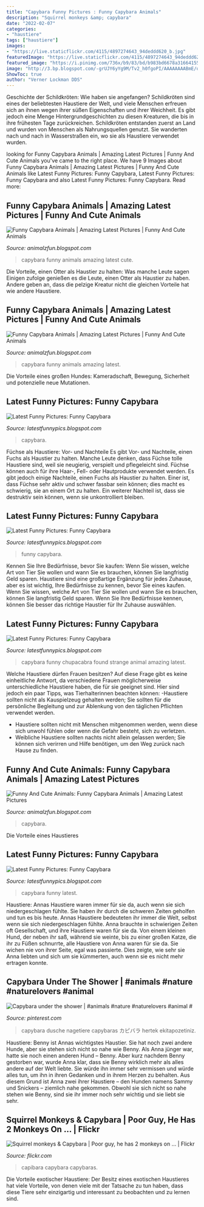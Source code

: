 ```yaml
---
title: "Capybara Funny Pictures : Funny Capybara Animals"
description: "Squirrel monkeys &amp; capybara"
date: "2022-02-07"
categories:
- "haustiere"
tags: ["haustiere"]
images:
- "https://live.staticflickr.com/4115/4897274643_94deddd620_b.jpg"
featuredImage: "https://live.staticflickr.com/4115/4897274643_94deddd620_b.jpg"
featured_image: "https://i.pinimg.com/736x/b9/83/bd/b983bd6678a316641553c4760efd4bd7.jpg"
image: "http://3.bp.blogspot.com/-grUJY6yYg9M/Tv2_h0fgoPI/AAAAAAAABmE/qquKhmDboUA/s320/Funny+Capybara4.jpg"
ShowToc: true
author: "Verner Lockman DDS"
---
```



Geschichte der Schildkröten: Wie haben sie angefangen?
Schildkröten sind eines der beliebtesten Haustiere der Welt, und viele Menschen erfreuen sich an ihnen wegen ihrer süßen Eigenschaften und ihrer Weichheit. Es gibt jedoch eine Menge Hintergrundgeschichten zu diesen Kreaturen, die bis in ihre frühesten Tage zurückreichen. Schildkröten entstanden zuerst an Land und wurden von Menschen als Nahrungsquellen genutzt. Sie wanderten nach und nach in Wasserstraßen ein, wo sie als Haustiere verwendet wurden.

	

		
looking for Funny Capybara Animals | Amazing Latest Pictures | Funny And Cute Animals you've came to the right place. We have 9 Images about Funny Capybara Animals | Amazing Latest Pictures | Funny And Cute Animals like Latest Funny Pictures: Funny Capybara, Latest Funny Pictures: Funny Capybara and also Latest Funny Pictures: Funny Capybara. Read more:
		
    
## Funny Capybara Animals | Amazing Latest Pictures | Funny And Cute Animals

<img loading=lazy src="https://4.bp.blogspot.com/-mn0-VShv4ik/Uob35QzS6kI/AAAAAAAAFM0/UuLbtTX-tlk/s1600/Funny-Capybara.jpg" onerror="this.onerror=null;this.src='https://tse4.mm.bing.net/th?id=OIP.BFo5vkl6S1Har1n1kIbgqgHaGd&amp;pid=15.1';" alt="Funny Capybara Animals | Amazing Latest Pictures | Funny And Cute Animals">

_Source: animalzfun.blogspot.com_

>capybara funny animals amazing latest cute. 

	

Die Vorteile, einen Otter als Haustier zu halten: Was manche Leute sagen
Einigen zufolge genießen es die Leute, einen Otter als Haustier zu haben. Andere geben an, dass die pelzige Kreatur nicht die gleichen Vorteile hat wie andere Haustiere.

    
## Funny Capybara Animals | Amazing Latest Pictures | Funny And Cute Animals

<img loading=lazy src="http://4.bp.blogspot.com/-Xc-0aoj52kY/Uob3bTGcIOI/AAAAAAAAFMM/Co1BdIT2_1E/s1600/Funny-Capybara-Animals-Pictures.jpg" onerror="this.onerror=null;this.src='https://tse1.mm.bing.net/th?id=OIP.u9X9xEI9FLzfHHDBo8M95QHaE8&amp;pid=15.1';" alt="Funny Capybara Animals | Amazing Latest Pictures | Funny And Cute Animals">

_Source: animalzfun.blogspot.com_

>capybara funny animals amazing latest. 

	

Die Vorteile eines großen Hundes: Kameradschaft, Bewegung, Sicherheit und potenzielle neue Mutationen.

    
## Latest Funny Pictures: Funny Capybara

<img loading=lazy src="http://2.bp.blogspot.com/-QrAJW17iJ-I/Tv2_hUj_hnI/AAAAAAAABl8/ui4s5Qo27j0/s280/Funny+Capybara3.jpg" onerror="this.onerror=null;this.src='https://tse4.mm.bing.net/th?id=OIP.2OsX-ZNVKGPgZEDrgbUcZQAAAA&amp;pid=15.1';" alt="Latest Funny Pictures: Funny Capybara">

_Source: latestfunnypics.blogspot.com_

>capybara. 

	

Füchse als Haustiere: Vor- und Nachteile
Es gibt Vor- und Nachteile, einen Fuchs als Haustier zu halten. Manche Leute denken, dass Füchse tolle Haustiere sind, weil sie neugierig, verspielt und pflegeleicht sind. Füchse können auch für ihre Haar-, Fell- oder Hautprodukte verwendet werden. Es gibt jedoch einige Nachteile, einen Fuchs als Haustier zu halten. Einer ist, dass Füchse sehr aktiv und schwer fassbar sein können; dies macht es schwierig, sie an einem Ort zu halten. Ein weiterer Nachteil ist, dass sie destruktiv sein können, wenn sie unkontrolliert bleiben.

    
## Latest Funny Pictures: Funny Capybara

<img loading=lazy src="https://3.bp.blogspot.com/-grUJY6yYg9M/Tv2_h0fgoPI/AAAAAAAABmE/qquKhmDboUA/s1600/Funny+Capybara4.jpg" onerror="this.onerror=null;this.src='https://tse3.mm.bing.net/th?id=OIP.ynpJy0ZJYLagob0-kgoI1QAAAA&amp;pid=15.1';" alt="Latest Funny Pictures: Funny Capybara">

_Source: latestfunnypics.blogspot.com_

>funny capybara. 

	

Kennen Sie Ihre Bedürfnisse, bevor Sie kaufen: Wenn Sie wissen, welche Art von Tier Sie wollen und wann Sie es brauchen, können Sie langfristig Geld sparen.
Haustiere sind eine großartige Ergänzung für jedes Zuhause, aber es ist wichtig, Ihre Bedürfnisse zu kennen, bevor Sie eines kaufen. Wenn Sie wissen, welche Art von Tier Sie wollen und wann Sie es brauchen, können Sie langfristig Geld sparen. Wenn Sie Ihre Bedürfnisse kennen, können Sie besser das richtige Haustier für Ihr Zuhause auswählen.

    
## Latest Funny Pictures: Funny Capybara

<img loading=lazy src="http://2.bp.blogspot.com/-6Ftlwq5pHCs/Tv2_d0Lh3EI/AAAAAAAABlk/7zXoILPECxM/s320/Funny+Capybara.jpg" onerror="this.onerror=null;this.src='https://tse2.mm.bing.net/th?id=OIP.WnoLJONS7tHiJpOILt_mrgAAAA&amp;pid=15.1';" alt="Latest Funny Pictures: Funny Capybara">

_Source: latestfunnypics.blogspot.com_

>capybara funny chupacabra found strange animal amazing latest. 

	

Welche Haustiere dürfen Frauen besitzen?
Auf diese Frage gibt es keine einheitliche Antwort, da verschiedene Frauen möglicherweise unterschiedliche Haustiere haben, die für sie geeignet sind. Hier sind jedoch ein paar Tipps, was Tierhalterinnen beachten können:
-Haustiere sollten nicht als Kauspielzeug gehalten werden; Sie sollten für die persönliche Begleitung und zur Ablenkung von den täglichen Pflichten verwendet werden.
- Haustiere sollten nicht mit Menschen mitgenommen werden, wenn diese sich unwohl fühlen oder wenn die Gefahr besteht, sich zu verletzen.
- Weibliche Haustiere sollten nachts nicht allein gelassen werden; Sie können sich verirren und Hilfe benötigen, um den Weg zurück nach Hause zu finden.

    
## Funny And Cute Animals: Funny Capybara Animals | Amazing Latest Pictures

<img loading=lazy src="https://2.bp.blogspot.com/-PE8G1FFedRM/Uob3dobZm8I/AAAAAAAAFMY/lxQl8EuUu0Y/s280/Funny-Capybara-Reading.jpg" onerror="this.onerror=null;this.src='https://tse4.mm.bing.net/th?id=OIP.ifXtFCCf6wvEPdCWRrL7UAAAAA&amp;pid=15.1';" alt="Funny And Cute Animals: Funny Capybara Animals | Amazing Latest Pictures">

_Source: animalzfun.blogspot.com_

>capybara. 

	

Die Vorteile eines Haustieres

    
## Latest Funny Pictures: Funny Capybara

<img loading=lazy src="http://3.bp.blogspot.com/-grUJY6yYg9M/Tv2_h0fgoPI/AAAAAAAABmE/qquKhmDboUA/s320/Funny+Capybara4.jpg" onerror="this.onerror=null;this.src='https://tse3.mm.bing.net/th?id=OIP.thhOQrd-l26tvCcAXaUePgAAAA&amp;pid=15.1';" alt="Latest Funny Pictures: Funny Capybara">

_Source: latestfunnypics.blogspot.com_

>capybara funny latest. 

	

Haustiere: Annas Haustiere waren immer für sie da, auch wenn sie sich niedergeschlagen fühlte. Sie haben ihr durch die schweren Zeiten geholfen und tun es bis heute.
Annas Haustiere bedeuteten ihr immer die Welt, selbst wenn sie sich niedergeschlagen fühlte. Anna brauchte in schwierigen Zeiten oft Gesellschaft, und ihre Haustiere waren für sie da. Von einem kleinen Hund, der neben ihr saß, während sie weinte, bis zu einer großen Katze, die ihr zu Füßen schnurrte, alle Haustiere von Anna waren für sie da. Sie wichen nie von ihrer Seite, egal was passierte. Dies zeigte, wie sehr sie Anna liebten und sich um sie kümmerten, auch wenn sie es nicht mehr ertragen konnte.

    
## Capybara Under The Shower | #animals #nature #naturelovers #animal #

<img loading=lazy src="https://i.pinimg.com/736x/b9/83/bd/b983bd6678a316641553c4760efd4bd7.jpg" onerror="this.onerror=null;this.src='https://tse2.mm.bing.net/th?id=OIP.fRWxCsiel46TL7oL_0026QHaLH&amp;pid=15.1';" alt="Capybara under the shower | #animals #nature #naturelovers #animal #">

_Source: pinterest.com_

>capybara dusche nagetiere capybaras カピバラ hertek ekitapozetiniz. 

	

Haustiere: Benny ist Annas wichtigstes Haustier. Sie hat noch zwei andere Hunde, aber sie stehen sich nicht so nahe wie Benny.
Als Anna jünger war, hatte sie noch einen anderen Hund – Benny. Aber kurz nachdem Benny gestorben war, wurde Anna klar, dass sie Benny wirklich mehr als alles andere auf der Welt liebte. Sie würde ihn immer sehr vermissen und würde alles tun, um ihn in ihren Gedanken und in ihrem Herzen zu behalten. Aus diesem Grund ist Anna zwei ihrer Haustiere – den Hunden namens Sammy und Snickers – ziemlich nahe gekommen. Obwohl sie sich nicht so nahe stehen wie Benny, sind sie ihr immer noch sehr wichtig und sie liebt sie sehr.

    
## Squirrel Monkeys &amp; Capybara | Poor Guy, He Has 2 Monkeys On … | Flickr

<img loading=lazy src="https://live.staticflickr.com/4115/4897274643_94deddd620_b.jpg" onerror="this.onerror=null;this.src='https://tse2.mm.bing.net/th?id=OIP.gmH6onc_ceK-pf5diGb_4QHaGH&amp;pid=15.1';" alt="Squirrel monkeys &amp; Capybara | Poor guy, he has 2 monkeys on … | Flickr">

_Source: flickr.com_

>capibara capybara capybaras. 

	

Die Vorteile exotischer Haustiere: Der Besitz eines exotischen Haustieres hat viele Vorteile, von denen viele mit der Tatsache zu tun haben, dass diese Tiere sehr einzigartig und interessant zu beobachten und zu lernen sind.

